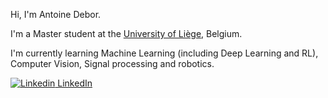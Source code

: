 Hi, I'm Antoine Debor.

I'm a Master student at the [University of Liège](https://www.uliege.be/cms/c_8699436/fr/uliege), Belgium.

I'm currently learning Machine Learning (including Deep Learning and RL), Computer Vision, Signal processing and robotics.

[![Linkedin](https://i.stack.imgur.com/gVE0j.png) LinkedIn](www.linkedin.com/in/antoine-debor-444357219)
